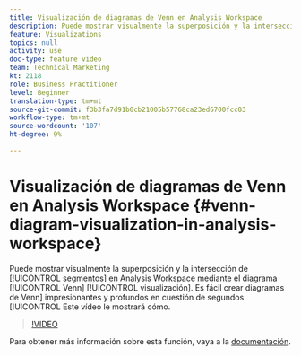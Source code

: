 ```yaml
---
title: Visualización de diagramas de Venn en Analysis Workspace
description: Puede mostrar visualmente la superposición y la intersección de segmentos en Analysis Workspace mediante la visualización del diagrama de Venn. Es fácil crear impresionantes diagramas de Venn en cuestión de segundos. Este vídeo le mostrará cómo.
feature: Visualizations
topics: null
activity: use
doc-type: feature video
team: Technical Marketing
kt: 2118
role: Business Practitioner
level: Beginner
translation-type: tm+mt
source-git-commit: f3b3fa7d91b0cb21005b57768ca23ed6700fcc03
workflow-type: tm+mt
source-wordcount: '107'
ht-degree: 9%

---
```



#  Visualización de   diagramas de Venn en Analysis Workspace  {#venn-diagram-visualization-in-analysis-workspace}

Puede mostrar visualmente la superposición y la intersección de [!UICONTROL segmentos] en Analysis Workspace mediante el diagrama [!UICONTROL Venn] [!UICONTROL visualización]. Es fácil crear diagramas de Venn] impresionantes y profundos en cuestión de segundos. [!UICONTROL  Este vídeo le mostrará cómo.

>[!VIDEO](https://video.tv.adobe.com/v/23987/?quality=12)

Para obtener más información sobre esta función, vaya a la [documentación](https://marketing.adobe.com/resources/help/es_ES/analytics/analysis-workspace/venn.html).
